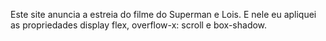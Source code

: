 Este site anuncia a estreia do filme do Superman e Lois. E nele eu apliquei as propriedades display flex, overflow-x: scroll e box-shadow.
